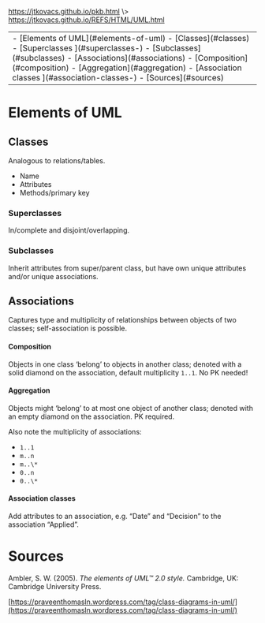 <p id="path"><a href="../../pkb.html">https://jtkovacs.github.io/pkb.html</a> \> <a href="https://jtkovacs.github.io/REFS/HTML/UML.html">https://jtkovacs.github.io/REFS/HTML/UML.html</a></p><table class="TOC"><tr><td>- [Elements of UML](#elements-of-uml)
	- [Classes](#classes)
		- [Superclasses ](#superclasses-)
		- [Subclasses](#subclasses)
	- [Associations](#associations)
			- [Composition](#composition)
			- [Aggregation](#aggregation)
			- [Association classes ](#association-classes-)
- [Sources](#sources)
</td></tr></table>

# Elements of UML

## Classes

Analogous to relations/tables.

- Name
- Attributes
- Methods/primary key

### Superclasses 

In/complete and disjoint/overlapping.

### Subclasses

Inherit attributes from super/parent class, but have own unique attributes and/or unique associations.  


## Associations

Captures type and multiplicity of relationships between objects of two classes; self-association is possible.

#### Composition

Objects in one class ‘belong’ to objects in another class; denoted with a solid diamond on the association, default multiplicity `1..1`. No PK needed!

#### Aggregation

Objects might ‘belong’ to at most one object of another class; denoted with an empty diamond on the association. PK required.

Also note the multiplicity of associations: 

- `1..1`
- `m..n`
- `m..\*` 
- `0..n` 
- `0..\*`

#### Association classes 

Add attributes to an association, e.g. “Date” and “Decision” to the association “Applied”.




# Sources

Ambler, S. W. (2005). _The elements of UML™ 2.0 style._ Cambridge, UK: Cambridge University Press.

[https://praveenthomasln.wordpress.com/tag/class-diagrams-in-uml/](https://praveenthomasln.wordpress.com/tag/class-diagrams-in-uml/)